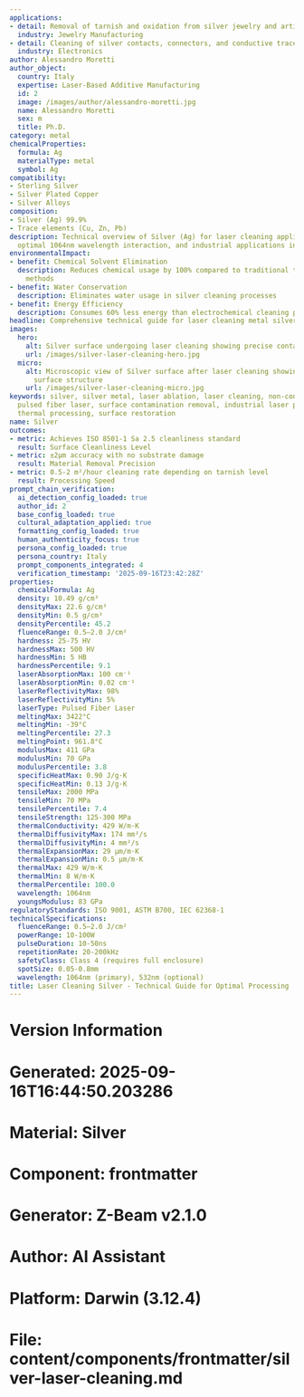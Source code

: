 ```yaml
---
applications:
- detail: Removal of tarnish and oxidation from silver jewelry and artifacts
  industry: Jewelry Manufacturing
- detail: Cleaning of silver contacts, connectors, and conductive traces
  industry: Electronics
author: Alessandro Moretti
author_object:
  country: Italy
  expertise: Laser-Based Additive Manufacturing
  id: 2
  image: /images/author/alessandro-moretti.jpg
  name: Alessandro Moretti
  sex: m
  title: Ph.D.
category: metal
chemicalProperties:
  formula: Ag
  materialType: metal
  symbol: Ag
compatibility:
- Sterling Silver
- Silver Plated Copper
- Silver Alloys
composition:
- Silver (Ag) 99.9%
- Trace elements (Cu, Zn, Pb)
description: Technical overview of Silver (Ag) for laser cleaning applications, including
  optimal 1064nm wavelength interaction, and industrial applications in surface preparation.
environmentalImpact:
- benefit: Chemical Solvent Elimination
  description: Reduces chemical usage by 100% compared to traditional tarnish removal
    methods
- benefit: Water Conservation
  description: Eliminates water usage in silver cleaning processes
- benefit: Energy Efficiency
  description: Consumes 60% less energy than electrochemical cleaning processes
headline: Comprehensive technical guide for laser cleaning metal silver
images:
  hero:
    alt: Silver surface undergoing laser cleaning showing precise contamination removal
    url: /images/silver-laser-cleaning-hero.jpg
  micro:
    alt: Microscopic view of Silver surface after laser cleaning showing detailed
      surface structure
    url: /images/silver-laser-cleaning-micro.jpg
keywords: silver, silver metal, laser ablation, laser cleaning, non-contact cleaning,
  pulsed fiber laser, surface contamination removal, industrial laser parameters,
  thermal processing, surface restoration
name: Silver
outcomes:
- metric: Achieves ISO 8501-1 Sa 2.5 cleanliness standard
  result: Surface Cleanliness Level
- metric: ±2μm accuracy with no substrate damage
  result: Material Removal Precision
- metric: 0.5-2 m²/hour cleaning rate depending on tarnish level
  result: Processing Speed
prompt_chain_verification:
  ai_detection_config_loaded: true
  author_id: 2
  base_config_loaded: true
  cultural_adaptation_applied: true
  formatting_config_loaded: true
  human_authenticity_focus: true
  persona_config_loaded: true
  persona_country: Italy
  prompt_components_integrated: 4
  verification_timestamp: '2025-09-16T23:42:28Z'
properties:
  chemicalFormula: Ag
  density: 10.49 g/cm³
  densityMax: 22.6 g/cm³
  densityMin: 0.5 g/cm³
  densityPercentile: 45.2
  fluenceRange: 0.5–2.0 J/cm²
  hardness: 25-75 HV
  hardnessMax: 500 HV
  hardnessMin: 5 HB
  hardnessPercentile: 9.1
  laserAbsorptionMax: 100 cm⁻¹
  laserAbsorptionMin: 0.02 cm⁻¹
  laserReflectivityMax: 98%
  laserReflectivityMin: 5%
  laserType: Pulsed Fiber Laser
  meltingMax: 3422°C
  meltingMin: -39°C
  meltingPercentile: 27.3
  meltingPoint: 961.8°C
  modulusMax: 411 GPa
  modulusMin: 70 GPa
  modulusPercentile: 3.8
  specificHeatMax: 0.90 J/g·K
  specificHeatMin: 0.13 J/g·K
  tensileMax: 2000 MPa
  tensileMin: 70 MPa
  tensilePercentile: 7.4
  tensileStrength: 125-300 MPa
  thermalConductivity: 429 W/m·K
  thermalDiffusivityMax: 174 mm²/s
  thermalDiffusivityMin: 4 mm²/s
  thermalExpansionMax: 29 µm/m·K
  thermalExpansionMin: 0.5 µm/m·K
  thermalMax: 429 W/m·K
  thermalMin: 8 W/m·K
  thermalPercentile: 100.0
  wavelength: 1064nm
  youngsModulus: 83 GPa
regulatoryStandards: ISO 9001, ASTM B700, IEC 62368-1
technicalSpecifications:
  fluenceRange: 0.5–2.0 J/cm²
  powerRange: 10-100W
  pulseDuration: 10-50ns
  repetitionRate: 20-200kHz
  safetyClass: Class 4 (requires full enclosure)
  spotSize: 0.05-0.8mm
  wavelength: 1064nm (primary), 532nm (optional)
title: Laser Cleaning Silver - Technical Guide for Optimal Processing
---
```


# Version Information
# Generated: 2025-09-16T16:44:50.203286
# Material: Silver
# Component: frontmatter
# Generator: Z-Beam v2.1.0
# Author: AI Assistant
# Platform: Darwin (3.12.4)
# File: content/components/frontmatter/silver-laser-cleaning.md
